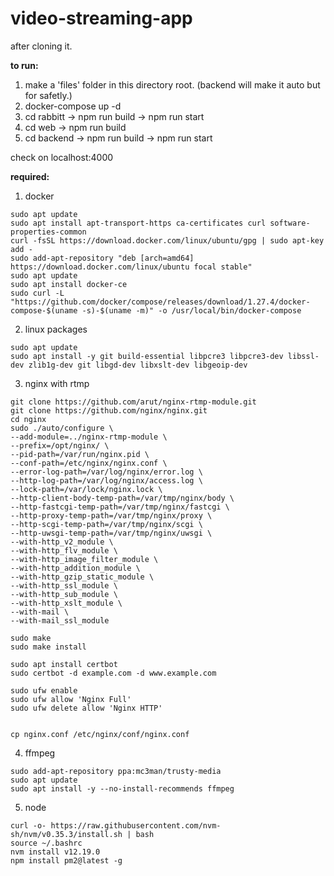 # video-streaming-app
after cloning it.

**to run:**
1. make a 'files' folder in this directory root. (backend will make it auto but for safetly.)
2. docker-compose up -d
3. cd rabbitt -> npm run build -> npm run start
4. cd web -> npm run build
5. cd backend -> npm run build -> npm run start

check on localhost:4000

**required:**
1. docker
```
sudo apt update
sudo apt install apt-transport-https ca-certificates curl software-properties-common
curl -fsSL https://download.docker.com/linux/ubuntu/gpg | sudo apt-key add -
sudo add-apt-repository "deb [arch=amd64] https://download.docker.com/linux/ubuntu focal stable"
sudo apt update
sudo apt install docker-ce
sudo curl -L "https://github.com/docker/compose/releases/download/1.27.4/docker-compose-$(uname -s)-$(uname -m)" -o /usr/local/bin/docker-compose

```

2. linux packages
```
sudo apt update
sudo apt install -y git build-essential libpcre3 libpcre3-dev libssl-dev zlib1g-dev git libgd-dev libxslt-dev libgeoip-dev
````

3. nginx with rtmp
```
git clone https://github.com/arut/nginx-rtmp-module.git
git clone https://github.com/nginx/nginx.git
cd nginx
sudo ./auto/configure \
--add-module=../nginx-rtmp-module \
--prefix=/opt/nginx/ \
--pid-path=/var/run/nginx.pid \
--conf-path=/etc/nginx/nginx.conf \
--error-log-path=/var/log/nginx/error.log \
--http-log-path=/var/log/nginx/access.log \
--lock-path=/var/lock/nginx.lock \
--http-client-body-temp-path=/var/tmp/nginx/body \
--http-fastcgi-temp-path=/var/tmp/nginx/fastcgi \
--http-proxy-temp-path=/var/tmp/nginx/proxy \
--http-scgi-temp-path=/var/tmp/nginx/scgi \
--http-uwsgi-temp-path=/var/tmp/nginx/uwsgi \
--with-http_v2_module \
--with-http_flv_module \
--with-http_image_filter_module \
--with-http_addition_module \
--with-http_gzip_static_module \
--with-http_ssl_module \
--with-http_sub_module \
--with-http_xslt_module \
--with-mail \
--with-mail_ssl_module 

sudo make
sudo make install

sudo apt install certbot 
sudo certbot -d example.com -d www.example.com

sudo ufw enable
sudo ufw allow 'Nginx Full'
sudo ufw delete allow 'Nginx HTTP'


cp nginx.conf /etc/nginx/conf/nginx.conf
```

4. ffmpeg
```
sudo add-apt-repository ppa:mc3man/trusty-media
sudo apt update
sudo apt install -y --no-install-recommends ffmpeg
```

5. node
```
curl -o- https://raw.githubusercontent.com/nvm-sh/nvm/v0.35.3/install.sh | bash
source ~/.bashrc
nvm install v12.19.0
npm install pm2@latest -g
```
